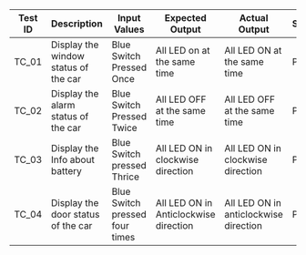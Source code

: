 
Test ID   |   Description                        |  Input Values                  |  Expected Output                      |  Actual Output                        | Status |
----------|--------------------------------------|--------------------------------|-------------------------------------- |---------------------------------------|--------|
TC_01     | Display the window status of the car | Blue Switch Pressed Once       | All LED on at the same time           | All LED ON at the same time           | Pass   |
TC_02     | Display the alarm status of the car  | Blue Switch Pressed Twice      | All LED OFF at the same time          | All LED OFF at the same time          | Pass   |
TC_03     | Display the Info about battery       | Blue Switch pressed Thrice     | All LED ON in clockwise direction     | All LED ON in clockwise direction     | Pass   |
TC_04     | Display the door status of the car   | Blue Switch pressed four times | All LED ON in Anticlockwise direction | All LED ON in anticlockwise direction | Pass   |
